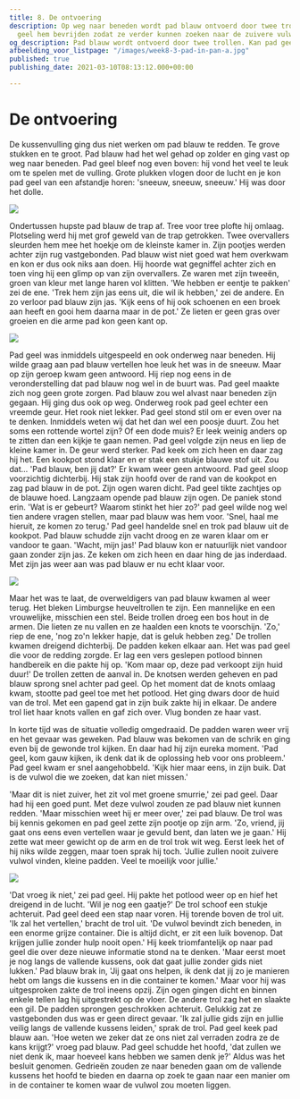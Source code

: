 ```yaml
---
title: 8. De ontvoering
description: Op weg naar beneden wordt pad blauw ontvoerd door twee trollen. Kan pad
  geel hem bevrijden zodat ze verder kunnen zoeken naar de zuivere vulwol?
og_description: Pad blauw wordt ontvoerd door twee trollen. Kan pad geel hem redden?
afbeelding_voor_listpage: "/images/week8-3-pad-in-pan-a.jpg"
published: true
publishing_date: 2021-03-10T08:13:12.000+00:00

---
```

# De ontvoering

De kussenvulling ging dus niet werken om pad blauw te redden. Te grove stukken en te groot. Pad blauw had het wel gehad op zolder en ging vast op weg naar beneden. Pad geel bleef nog even boven: hij vond het veel te leuk om te spelen met de vulling. Grote plukken vlogen door de lucht en je kon pad geel van een afstandje horen: 'sneeuw, sneeuw, sneeuw.' Hij was door het dolle.

![](/images/week8-1-pad-met-kussenwol.jpg)

Ondertussen hupste pad blauw de trap af. Tree voor tree plofte hij omlaag. Plotseling werd hij met grof geweld van de trap getrokken. Twee overvallers sleurden hem mee het hoekje om de kleinste kamer in. Zijn pootjes werden achter zijn rug vastgebonden. Pad blauw wist niet goed wat hem overkwam en kon er dus ook niks aan doen. Hij hoorde wat gegniffel achter zich en toen ving hij een glimp op van zijn overvallers. Ze waren met zijn tweeën, groen van kleur met lange haren vol klitten. 'We hebben er eentje te pakken' zei de ene. 'Trek hem zijn jas eens uit, die wil ik hebben,' zei de andere. En zo verloor pad blauw zijn jas. 'Kijk eens of hij ook schoenen en een broek aan heeft en gooi hem daarna maar in de pot.' Ze lieten er geen gras over groeien en die arme pad kon geen kant op.

![](/images/week8-2-trollen-stelen-jas-pad-blauw.jpg)

Pad geel was inmiddels uitgespeeld en ook onderweg naar beneden. Hij wilde graag aan pad blauw vertellen hoe leuk het was in de sneeuw. Maar op zijn geroep kwam geen antwoord. Hij riep nog eens in de veronderstelling dat pad blauw nog wel in de buurt was. Pad geel maakte zich nog geen grote zorgen. Pad blauw zou wel alvast naar beneden zijn gegaan. Hij ging dus ook op weg. Onderweg rook pad geel echter een vreemde geur. Het rook niet lekker. Pad geel stond stil om er even over na te denken. Inmiddels weten wij dat het dan wel een poosje duurt. Zou het soms een rottende wortel zijn? Of een dode muis? Er leek weinig anders op te zitten dan een kijkje te gaan nemen. Pad geel volgde zijn neus en liep de kleine kamer in. De geur werd sterker. Pad keek om zich heen en daar zag hij het. Een kookpot stond klaar en er stak een stukje blauwe stof uit. Zou dat... 'Pad blauw, ben jij dat?' Er kwam weer geen antwoord. Pad geel sloop voorzichtig dichterbij. Hij stak zijn hoofd over de rand van de kookpot en zag pad blauw in de pot. Zijn ogen waren dicht. Pad geel tikte zachtjes op de blauwe hoed. Langzaam opende pad blauw zijn ogen. De paniek stond erin. 'Wat is er gebeurt? Waarom stinkt het hier zo?' pad geel wilde nog wel tien andere vragen stellen, maar pad blauw was hem voor. 'Snel, haal me hieruit, ze komen zo terug.' Pad geel handelde snel en trok pad blauw uit de kookpot. Pad blauw schudde zijn vacht droog en ze waren klaar om er vandoor te gaan. 'Wacht, mijn jas!' Pad blauw kon er natuurlijk niet vandoor gaan zonder zijn jas. Ze keken om zich heen en daar hing de jas inderdaad. Met zijn jas weer aan was pad blauw er nu echt klaar voor. 

![](/images/week8-3-pad-in-pan-a.jpg)

Maar het was te laat, de overweldigers van pad blauw kwamen al weer terug. Het bleken Limburgse heuveltrollen te zijn. Een mannelijke en een vrouwelijke, misschien een stel. Beide trollen droeg een bos hout in de armen. Die lieten ze nu vallen en ze haalden een knots te voorschijn. 'Zo,' riep de ene, 'nog zo'n lekker hapje, dat is geluk hebben zeg.' De trollen kwamen dreigend dichterbij. De padden keken elkaar aan. Het was pad geel die voor de redding zorgde. Er lag een vers geslepen potlood binnen handbereik en die pakte hij op. 'Kom maar op, deze pad verkoopt zijn huid duur!' De trollen zetten de aanval in. De knotsen werden geheven en pad blauw sprong snel achter pad geel. Op het moment dat de knots omlaag kwam, stootte pad geel toe met het potlood. Het ging dwars door de huid van de trol. Met een gapend gat in zijn buik zakte hij in elkaar. De andere trol liet haar knots vallen en gaf zich over. Vlug bonden ze haar vast.

In korte tijd was de situatie volledig omgedraaid. De padden waren weer vrij en het gevaar was geweken. Pad blauw was bekomen van de schrik en ging even bij de gewonde trol kijken. En daar had hij zijn eureka moment. 'Pad geel, kom gauw kijken, ik denk dat ik de oplossing heb voor ons probleem.' Pad geel kwam er snel aangehobbeld. 'Kijk hier maar eens, in zijn buik. Dat is de vulwol die we zoeken, dat kan niet missen.'

'Maar dit is niet zuiver, het zit vol met groene smurrie,' zei pad geel. Daar had hij een goed punt. Met deze vulwol zouden ze pad blauw niet kunnen redden. 'Maar misschien weet hij er meer over,' zei pad blauw. De trol was bij kennis gekomen en pad geel zette zijn pootje op zijn arm. 'Zo, vriend, jij gaat ons eens even vertellen waar je gevuld bent, dan laten we je gaan.' Hij zette wat meer gewicht op de arm en de trol trok wit weg. Eerst leek het of hij niks wilde zeggen, maar toen sprak hij toch. 'Jullie zullen nooit zuivere vulwol vinden, kleine padden. Veel te moeilijk voor jullie.'

![](/images/week8-4-pad-geel-overmeesterd-trol.jpg)

'Dat vroeg ik niet,' zei pad geel. Hij pakte het potlood weer op en hief het dreigend in de lucht. 'Wil je nog een gaatje?' De trol schoof een stukje achteruit. Pad geel deed een stap naar voren. Hij torende boven de trol uit. 'Ik zal het vertellen,' bracht de trol uit. 'De vulwol bevindt zich beneden, in een enorme grijze container. Die is altijd dicht, er zit een luik bovenop. Dat krijgen jullie zonder hulp nooit open.' Hij keek triomfantelijk op naar pad geel die over deze nieuwe informatie stond na te denken. 'Maar eerst moet je nog langs de vallende kussens, ook dat gaat jullie zonder gids niet lukken.' Pad blauw brak in, 'Jij gaat ons helpen, ik denk dat jij zo je manieren hebt om langs die kussens en in die container te komen.' Maar voor hij was uitgesproken zakte de trol ineens opzij. Zijn ogen gingen dicht en binnen enkele tellen lag hij uitgestrekt op de vloer. De andere trol zag het en slaakte een gil. De padden sprongen geschrokken achteruit. Gelukkig zat ze vastgebonden dus was er geen direct gevaar. 'Ik zal jullie gids zijn en jullie veilig langs de vallende kussens leiden,' sprak de trol. Pad geel keek pad blauw aan. 'Hoe weten we zeker dat ze ons niet zal verraden zodra ze de kans krijgt?' vroeg pad blauw. Pad geel schudde het hoofd, 'dat zullen we niet denk ik, maar hoeveel kans hebben we samen denk je?' Aldus was het besluit genomen. Gedrieën zouden ze naar beneden gaan om de vallende kussens het hoofd te bieden en daarna op zoek te gaan naar een manier om in de container te komen waar de vulwol zou moeten liggen.